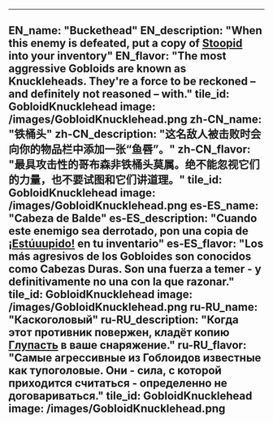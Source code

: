---

EN_name: "Buckethead"
EN_description: "When this enemy is defeated, put a copy of <a href = '../en/abilities#Stupidity'>Stoopid</a> into your inventory"
EN_flavor: "The most aggressive Gobloids are known as Knuckleheads. They're a force to be reckoned – and definitely not reasoned – with."
tile_id: GobloidKnucklehead
image: /images/GobloidKnucklehead.png
zh-CN_name: "铁桶头"
zh-CN_description: "这名敌人被击败时会向你的物品栏中添加一张“鱼唇”。"
zh-CN_flavor: "最具攻击性的哥布森非铁桶头莫属。绝不能忽视它们的力量，也不要试图和它们讲道理。"
tile_id: GobloidKnucklehead
image: /images/GobloidKnucklehead.png
es-ES_name: "Cabeza de Balde"
es-ES_description: "Cuando este enemigo sea derrotado, pon una copia de <a href = '../es_es/abilities#Stupidity'>¡Estúuupido!</a> en tu inventario"
es-ES_flavor: "Los más agresivos de los Gobloides son conocidos como Cabezas Duras. Son una fuerza a temer - y definitivamente no una con la que razonar."
tile_id: GobloidKnucklehead
image: /images/GobloidKnucklehead.png
ru-RU_name: "Каскоголовый"
ru-RU_description: "Когда этот противник повержен, кладёт копию <a href = '../ru_ru/abilities#Stupidity'>Глупасть</a> в ваше снаряжение."
ru-RU_flavor: "Самые агрессивные из Гоблоидов известные как тупоголовые. Они - сила, с которой приходится считаться - определенно не договариваться."
tile_id: GobloidKnucklehead
image: /images/GobloidKnucklehead.png
---